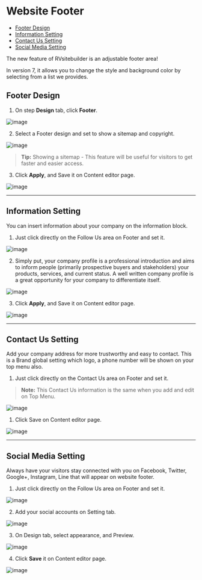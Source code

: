 # Website Footer
- [Footer Design](#footer-design)
- [Information Setting](#information-setting)
- [Contact Us Setting](#contact-us-setting)
- [Social Media Setting](#social-media-setting)



The new feature of RVsitebuilder is an adjustable footer area!

In version 7, it allows you to change the style and background color by selecting from a list we provides.

## Footer Design
1. On step **Design** tab, click **Footer**.

![image](images/website_footer/img_01_footer.png)

2. Select a Footer design and set to show a sitemap and copyright.

![image](images/website_footer/img_02_select_a_footer_design.png)

> **Tip:** Showing a sitemap - This feature will be useful for visitors to get faster and easier access.

3. Click **Apply**, and Save it on Content editor page.

 ![image](images/website_footer/img_03_click_apply_and_save_footer.png)


---------------------------------------------------------------------------------------------------

## Information Setting

You can insert information about your company on the information block.

1. Just click directly on the Follow Us area on Footer and set it. 

 ![image](images/website_footer/img_04_click_footer_area.png)

2. Simply put, your company profile is a professional introduction and aims to inform people (primarily prospective buyers and stakeholders) your products, services, and current status. A well written company profile is a great opportunity for your company to differentiate itself.

![image](images/website_footer/img_05_edit_info_footer.png)

3. Click **Apply**, and Save it on Content editor page.

![image](images/website_footer/img_06_click_apply_and_save_info_footer.png)


---------------------------------------------------------------------------------------------------

## Contact Us Setting

Add your company address for more trustworthy and easy to contact. This is a Brand global setting which logo, a phone number will be shown on your top menu also.

1. Just click directly on the Contact Us area on Footer and set it. 

> **Note:** This Contact Us information is the same when you add and edit on Top Menu.

![image](images/website_footer/img_07_click_contact_us_area.png)

1. Click Save on Content editor page.

 ![image](images/website_footer/img_08_save_contact_us_area.png)


---------------------------------------------------------------------------------------------------

## Social Media Setting

Always have your visitors stay connected with you on Facebook, Twitter, Google+, Instagram, Line that will appear on website footer.

1. Just click directly on the Follow Us area on Footer and set it. 
  
![image](images/website_footer/img_09_click_follow_us_area.png)

2. Add your social accounts on Setting tab.
   
![image](images/website_footer/img_10_input_data_setting_follow_us_area.png)

3. On Design tab, select appearance, and Preview.

![image](images/website_footer/img_11_select_design_follow_us_area.png)

4. Click **Save** it on Content editor page.

![image](images/website_footer/img_12_save_follow_us_area.png)
